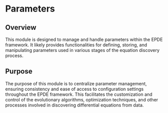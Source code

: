 # Parameters

## Overview

This module is designed to manage and handle parameters within the EPDE framework. It likely provides functionalities for defining, storing, and manipulating parameters used in various stages of the equation discovery process.

## Purpose

The purpose of this module is to centralize parameter management, ensuring consistency and ease of access to configuration settings throughout the EPDE framework. This facilitates the customization and control of the evolutionary algorithms, optimization techniques, and other processes involved in discovering differential equations from data.

